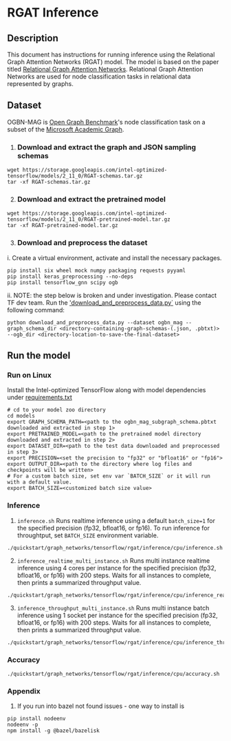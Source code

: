 <!--- 0. Title -->
# RGAT Inference

<!-- 10. Description -->

## Description
This document has instructions for running inference using the Relational Graph Attention Networks (RGAT) model. The model is based on the paper titled [Relational Graph Attention Networks](https://arxiv.org/abs/1904.05811). Relational Graph Attention Networks are used for node classification tasks in relational data represented by graphs.

## Dataset

OGBN-MAG is [Open Graph Benchmark](https://ogb.stanford.edu/)'s node classification task on a subset of the [Microsoft Academic Graph](https://www.microsoft.com/en-us/research/publication/microsoft-academic-graph-when-experts-are-not-enough/).

1. ### Download and extract the graph and JSON sampling schemas
```
wget https://storage.googleapis.com/intel-optimized-tensorflow/models/2_11_0/RGAT-schemas.tar.gz
tar -xf RGAT-schemas.tar.gz
```

2. ### Download and extract the pretrained model
```
wget https://storage.googleapis.com/intel-optimized-tensorflow/models/2_11_0/RGAT-pretrained-model.tar.gz
tar -xf RGAT-pretrained-model.tar.gz
```

3. ### Download and preprocess the dataset

i. Create a virtual environment, activate and install the necessary packages.
```
pip install six wheel mock numpy packaging requests pyyaml
pip install keras_preprocessing --no-deps
pip install tensorflow_gnn scipy ogb
```
ii. NOTE: the step below is broken and under investigation. Please contact TF dev team.
Run the ['download_and_preprocess_data.py`](../../../../../models/graph_networks/tensorflow/rgat/download_and_preprocess_data.py) using the following command:

```
python download_and_preprocess_data.py --dataset ogbn_mag --graph_schema_dir <directory-containing-graph-schemas-(.json, .pbtxt)> --ogb_dir <directory-location-to-save-the-final-dataset>
```

## Run the model

### Run on Linux

Install the Intel-optimized TensorFlow along with model dependencies under [requirements.txt](../../../../../models/graph_networks/tensorflow/rgat/inference/requirements.txt)

```
# cd to your model zoo directory
cd models
export GRAPH_SCHEMA_PATH=<path to the ogbn_mag_subgraph_schema.pbtxt downloaded and extracted in step 1>
export PRETRAINED_MODEL=<path to the pretrained model directory downloaded and extracted in step 2>
export DATASET_DIR=<path to the test data downloaded and preprocessed in step 3>
export PRECISION=<set the precision to "fp32" or "bfloat16" or "fp16">
export OUTPUT_DIR=<path to the directory where log files and checkpoints will be written>
# For a custom batch size, set env var `BATCH_SIZE` or it will run with a default value.
export BATCH_SIZE=<customized batch size value>
```

### Inference
1. `inference.sh`
Runs realtime inference using a default `batch_size=1` for the specified precision (fp32, bfloat16, or fp16). To run inference for throughtput, set `BATCH_SIZE` environment variable.
```
./quickstart/graph_networks/tensorflow/rgat/inference/cpu/inference.sh
```

2. `inference_realtime_multi_instance.sh`
Runs multi instance realtime inference using 4 cores per instance for the specified precision (fp32, bfloat16, or fp16) with 200 steps. Waits for all instances to complete, then prints a summarized throughput value.
```
./quickstart/graph_networks/tensorflow/rgat/inference/cpu/inference_realtime_multi_instance.sh
```

3. `inference_throughput_multi_instance.sh`
Runs multi instance batch inference using 1 socket per instance for the specified precision (fp32, bfloat16, or fp16) with 200 steps. Waits for all instances to complete, then prints a summarized throughput value.
```
./quickstart/graph_networks/tensorflow/rgat/inference/cpu/inference_throughput_multi_instance.sh
```

### Accuracy
```
./quickstart/graph_networks/tensorflow/rgat/inference/cpu/accuracy.sh
```

### Appendix
1. If you run into bazel not found issues - one way to install is
```
pip install nodeenv
nodeenv -p
npm install -g @bazel/bazelisk
```
